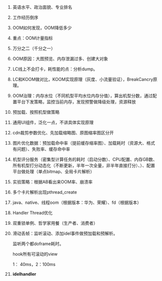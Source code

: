 1. 英语水平、政治面貌、专业排名

2. 工作经历倒序

3. OOM如何发现，OOM降低多少

4. 重点：OOM计量指标

5. 万分之二（千分之一）

6. OOM原因：大图预览、内存泄漏过多、创建大对象

7. LC线上不会打卡，耗性能的点：分析dump。

8. LC和KOOM做对比，KOOM实现原理（灰度、小流量验证），BreakCancry原理。

9. OOM治理：内存水位（不同机型平均水位内存分值），算出机型分数，通过配置平台下发策略，监控当前内存，发现预警做降级处理，资源释放

10. 预加载、按照机型做策略

11. 通用UI组件，泛化一点，不讲具体实现原理

12. cdn裁剪参数优化、先加载缩略图、原图缩率图区分开

13. 图片优化数据：预加载命中率（提前缓存缩率图）、加载耗时（资源大、格式有问题）、失败率、缓存命中率

14. 机型评分服务（密集型计算任务的耗时（启动分数）、CPU配置、内存GB数、所有机型打分动态化（不断更新，半年一次全量，非半年直接打分）、）、配置平台做处理（单点bitmap、全局卡片解析）

15. 实验策略：根据AB看出来OOM率、崩溃率

16. 多个卡片解析出现pthread_create

17. java、native、线程oom（根据版本：华为、荣耀）、fd（根据版本）

18. Handler Thread优化

19. 双重锁单例、哲学家用餐（生产者、消费者）

20. 滑动丢帧：监听滚动、添加idel事件做预加载和预解析。 

    监听两个都doframe耗时。

    hook所有可滚动的view

    1： 40ms，2：100ms

21. **idelhandler**